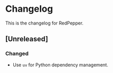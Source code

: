 # Changelog

This is the changelog for RedPepper.

## [Unreleased]

### Changed

- Use `uv` for Python dependency management.
